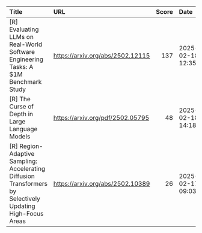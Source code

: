 | Title                                                                                                      | URL                              |   Score | Date                |
|:-----------------------------------------------------------------------------------------------------------|:---------------------------------|--------:|:--------------------|
| [R] Evaluating LLMs on Real-World Software Engineering Tasks: A $1M Benchmark Study                        | https://arxiv.org/abs/2502.12115 |     137 | 2025-02-18 12:35:00 |
| [R] The Curse of Depth in Large Language Models                                                            | https://arxiv.org/pdf/2502.05795 |      48 | 2025-02-18 14:18:32 |
| [R] Region-Adaptive Sampling: Accelerating Diffusion Transformers by Selectively Updating High-Focus Areas | https://arxiv.org/abs/2502.10389 |      26 | 2025-02-17 09:03:14 |
